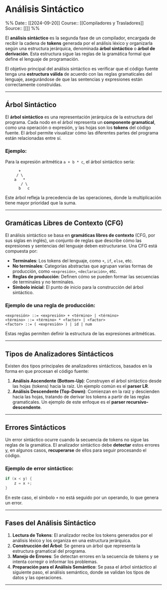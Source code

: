 # Análisis Sintáctico

%%
Date:: [[2024-09-20]]
Course:: [[Compiladores y Trasladores]]
Source:: [[]]
%%


El **análisis sintáctico** es la segunda fase de un compilador, encargada de recibir la cadena de **tokens** generada por el análisis léxico y organizarla según una estructura jerárquica, denominada **árbol sintáctico** o **árbol de derivación**. Esta estructura sigue las reglas de la gramática formal que define el lenguaje de programación.

El objetivo principal del análisis sintáctico es verificar que el código fuente tenga una **estructura válida** de acuerdo con las reglas gramaticales del lenguaje, asegurándose de que las sentencias y expresiones están correctamente construidas.

---

## Árbol Sintáctico

El **árbol sintáctico** es una representación jerárquica de la estructura del programa. Cada nodo en el árbol representa un **componente gramatical**, como una operación o expresión, y las hojas son los **tokens** del código fuente. El árbol permite visualizar cómo las diferentes partes del programa están relacionadas entre sí.

### Ejemplo:
Para la expresión aritmética `a + b * c`, el árbol sintáctico sería:

```
      +
     / \
    a   *
       / \
      b   c
```

Este árbol refleja la precedencia de las operaciones, donde la multiplicación tiene mayor prioridad que la suma.

---

## Gramáticas Libres de Contexto (CFG)

El análisis sintáctico se basa en **gramáticas libres de contexto** (CFG, por sus siglas en inglés), un conjunto de reglas que describe cómo las expresiones y sentencias del lenguaje deben estructurarse. Una CFG está compuesta por:

- **Terminales**: Los tokens del lenguaje, como `+`, `if`, `else`, etc.
- **No terminales**: Categorías abstractas que agrupan varias formas de producción, como `<expresión>`, `<declaración>`, etc.
- **Reglas de producción**: Definen cómo se pueden formar las secuencias de terminales y no terminales.
- **Símbolo inicial**: El punto de inicio para la construcción del árbol sintáctico.

### Ejemplo de una regla de producción:

```
<expresión> ::= <expresión> + <término> | <término>
<término> ::= <término> * <factor> | <factor>
<factor> ::= ( <expresión> ) | id | num
```

Estas reglas permiten definir la estructura de las expresiones aritméticas.

---

## Tipos de Analizadores Sintácticos

Existen dos tipos principales de analizadores sintácticos, basados en la forma en que procesan el código fuente:

1. **Análisis Ascendente (Bottom-Up)**: Construyen el árbol sintáctico desde las hojas (tokens) hacia la raíz. Un ejemplo común es el **parser LR**.
2. **Análisis Descendente (Top-Down)**: Comienzan en la raíz y descienden hacia las hojas, tratando de derivar los tokens a partir de las reglas gramaticales. Un ejemplo de este enfoque es el **parser recursivo-descendente**.

---

## Errores Sintácticos

Un error sintáctico ocurre cuando la secuencia de tokens no sigue las reglas de la gramática. El analizador sintáctico debe **detectar** estos errores y, en algunos casos, **recuperarse** de ellos para seguir procesando el código.

### Ejemplo de error sintáctico:
```c
if (x < y) {
    z = x +;
}
```
En este caso, el símbolo `+` no está seguido por un operando, lo que genera un error.

---

## Fases del Análisis Sintáctico

1. **Lectura de Tokens**: El analizador recibe los tokens generados por el análisis léxico y los organiza en una estructura jerárquica.
2. **Construcción del Árbol**: Se genera un árbol que representa la estructura gramatical del programa.
3. **Manejo de Errores**: Se detectan errores en la secuencia de tokens y se intenta corregir o informar los problemas.
4. **Preparación para el Análisis Semántico**: Se pasa el árbol sintáctico al siguiente paso, el análisis semántico, donde se validan los tipos de datos y las operaciones.

---
